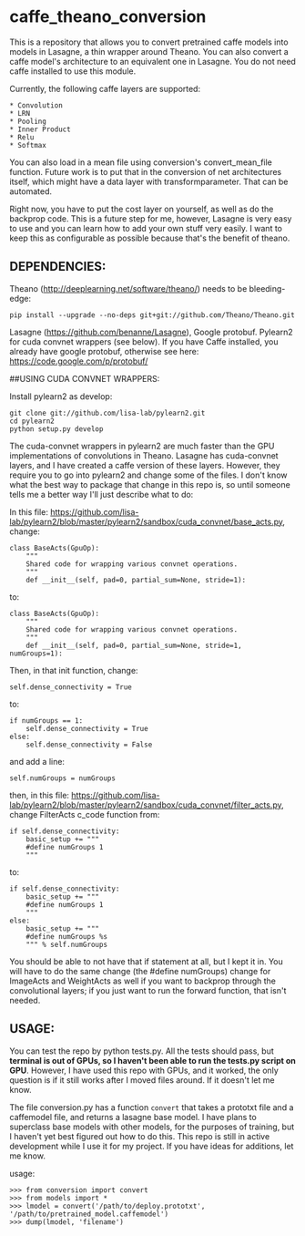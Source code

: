 # caffe_theano_conversion

This is a repository that allows you to convert pretrained caffe models into models in Lasagne, a thin wrapper around Theano. You can also convert a caffe model's architecture to an equivalent one in Lasagne. You do not need caffe installed to use this module.

Currently, the following caffe layers are supported:

	* Convolution
	* LRN
	* Pooling
	* Inner Product
	* Relu
	* Softmax

You can also load in a mean file using conversion's convert_mean_file function. Future work is to put that in the conversion of net architectures itself, which might have a data layer with transformparameter. That can be automated.

Right now, you have to put the cost layer on yourself, as well as do the backprop code. This is a future step for me, however, Lasagne is very easy to use and you can learn how to add your own stuff very easily. I want to keep this as configurable as possible because that's the benefit of theano.

## DEPENDENCIES:
Theano (http://deeplearning.net/software/theano/) needs to be bleeding-edge:
```
pip install --upgrade --no-deps git+git://github.com/Theano/Theano.git
```

Lasagne (https://github.com/benanne/Lasagne), Google protobuf. Pylearn2 for cuda convnet wrappers (see below). If you have Caffe installed, you already have google protobuf, otherwise see here: https://code.google.com/p/protobuf/

##USING CUDA CONVNET WRAPPERS:

Install pylearn2 as develop:
```
git clone git://github.com/lisa-lab/pylearn2.git
cd pylearn2
python setup.py develop
```


The cuda-convnet wrappers in pylearn2 are much faster than the GPU implementations of convolutions in Theano. Lasagne has cuda-convnet layers, and I have created a caffe version of these layers. However, they require you to go into pylearn2 and change some of the files. I don't know what the best way to package that change in this repo is, so until someone tells me a better way I'll just describe what to do:

In this file: https://github.com/lisa-lab/pylearn2/blob/master/pylearn2/sandbox/cuda_convnet/base_acts.py, change:
```
class BaseActs(GpuOp):
    """
    Shared code for wrapping various convnet operations.
    """
    def __init__(self, pad=0, partial_sum=None, stride=1):
```
to:
```
class BaseActs(GpuOp):
    """
    Shared code for wrapping various convnet operations.
    """
    def __init__(self, pad=0, partial_sum=None, stride=1, numGroups=1):
```

Then, in that init function, change:

```
self.dense_connectivity = True
```
to:
```
if numGroups == 1:
	self.dense_connectivity = True
else:
	self.dense_connectivity = False
```

and add a line:
```
self.numGroups = numGroups
```

then, in this file: https://github.com/lisa-lab/pylearn2/blob/master/pylearn2/sandbox/cuda_convnet/filter_acts.py, change FilterActs c_code function from:

```
if self.dense_connectivity:
	basic_setup += """
    #define numGroups 1
    """
```

to:
```
if self.dense_connectivity:
	basic_setup += """
    #define numGroups 1
    """
else:
	basic_setup += """
	#define numGroups %s
	""" % self.numGroups
```

You should be able to not have that if statement at all, but I kept it in. You will have to do the same change (the #define numGroups) change for ImageActs and WeightActs as well if you want to backprop through the convolutional layers; if you just want to run the forward function, that isn't needed.

## USAGE:
You can test the repo by python tests.py.
All the tests should pass, but **terminal is out of GPUs, so I haven't been able to run the tests.py script on GPU**. However, I have used this repo with GPUs, and it worked, the only question is if it still works after I moved files around. If it doesn't let me know.

The file conversion.py has a function ```convert``` that takes a prototxt file and a caffemodel file, and returns a lasagne base model. I have plans to superclass base models with other models, for the purposes of training, but I haven't yet best figured out how to do this. This repo is still in active development while I use it for my project. If you have ideas for additions, let me know.

usage:
```
>>> from conversion import convert
>>> from models import *
>>> lmodel = convert('/path/to/deploy.prototxt', '/path/to/pretrained_model.caffemodel')
>>> dump(lmodel, 'filename')
```
